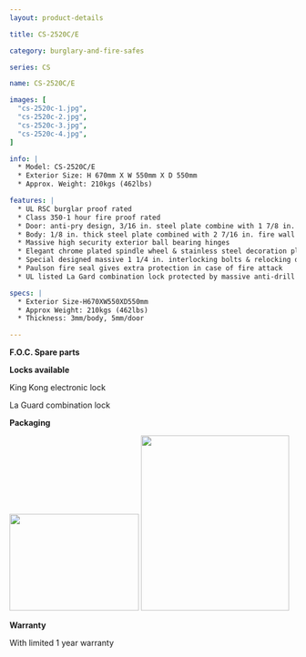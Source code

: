 ```yaml
---
layout: product-details

title: CS-2520C/E

category: burglary-and-fire-safes

series: CS

name: CS-2520C/E

images: [
  "cs-2520c-1.jpg",
  "cs-2520c-2.jpg",
  "cs-2520c-3.jpg",
  "cs-2520c-4.jpg",
]

info: |
  * Model: CS-2520C/E
  * Exterior Size: H 670mm X W 550mm X D 550mm
  * Approx. Weight: 210kgs (462lbs)

features: |
  * UL RSC burglar proof rated
  * Class 350-1 hour fire proof rated
  * Door: anti-pry design, 3/16 in. steel plate combine with 1 7/8 in. fire wall
  * Body: 1/8 in. thick steel plate combined with 2 7/16 in. fire wall
  * Massive high security exterior ball bearing hinges
  * Elegant chrome plated spindle wheel & stainless steel decoration plate
  * Special designed massive 1 1/4 in. interlocking bolts & relocking device to superior door security
  * Paulson fire seal gives extra protection in case of fire attack
  * UL listed La Gard combination lock protected by massive anti-drill plate

specs: |
  * Exterior Size-H670XW550XD550mm
  * Approx Weight: 210kgs (462lbs)
  * Thickness: 3mm/body, 5mm/door

---
```


**F.O.C. Spare parts**

**Locks available**

King Kong electronic lock

La Guard combination lock

**Packaging**

<img alt="" src="{IMAGE_CDN}/cs-2520c-5.jpg" style="width: 227px; height: 170px;" />

<img alt="" src="{IMAGE_CDN}/cs-2520c-6.jpg" style="width: 260px; height: 308px;" />

**Warranty**

With limited 1 year warranty

